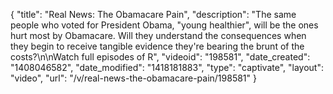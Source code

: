 {
    "title": "Real News: The Obamacare Pain",
    "description": "The same people who voted for President Obama, \"young healthier\", will be the ones hurt most by Obamacare. Will they understand the consequences when they begin to receive tangible evidence they're bearing the brunt of the costs?\n\nWatch full episodes of R",
    "videoid": "198581",
    "date_created": "1408046582",
    "date_modified": "1418181883",
    "type": "captivate",
    "layout": "video",
    "url": "\/v\/real-news-the-obamacare-pain\/198581"
}